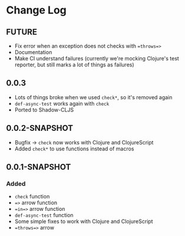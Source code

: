 # Change Log

## FUTURE
- Fix error when an exception does not checks with `=throws=>`
- Documentation
- Make CI understand failures (currently we're mocking Clojure's test reporter, but still marks a lot of things as failures)

## 0.0.3
- Lots of things broke when we used `check*`, so it's removed again
- `def-async-test` works again with `check`
- Ported to Shadow-CLJS

## 0.0.2-SNAPSHOT
- Bugfix -> `check` now works with Clojure and ClojureScript
- Added `check*` to use functions instead of macros

## 0.0.1-SNAPSHOT
### Added
- `check` function
- `=>` arrow function
- `=in=>` arrow function
- `def-async-test` function
- Some simple fixes to work with Clojure and ClojureScript
- `=throws=>` arrow
